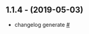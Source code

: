 ## 1.1.4 - (2019-05-03)

- changelog generate [#](https://github.com/bymathias/dotfiles/commit/150c1f5a54e518a332e105dadcce2b5790f06e3e "commit 150c1f5")

